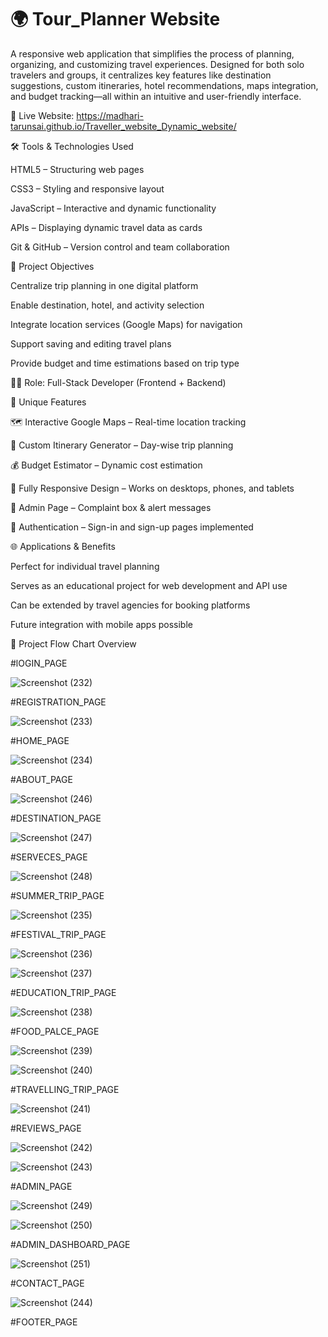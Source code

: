# 🌍 Tour_Planner Website
A responsive web application that simplifies the process of planning, organizing, and customizing travel experiences. Designed for both solo travelers and groups, it centralizes key features like destination suggestions, custom itineraries, hotel recommendations, maps integration, and budget tracking—all within an intuitive and user-friendly interface.

🔗 Live Website: https://madhari-tarunsai.github.io/Traveller_website_Dynamic_website/


🛠️ Tools & Technologies Used


HTML5 – Structuring web pages

CSS3 – Styling and responsive layout

JavaScript – Interactive and dynamic functionality

APIs – Displaying dynamic travel data as cards

Git & GitHub – Version control and team collaboration



🎯 Project Objectives

Centralize trip planning in one digital platform

Enable destination, hotel, and activity selection

Integrate location services (Google Maps) for navigation

Support saving and editing travel plans

Provide budget and time estimations based on trip type


👨‍💻 Role: Full-Stack Developer (Frontend + Backend)



🌟 Unique Features


🗺️ Interactive Google Maps – Real-time location tracking

📆 Custom Itinerary Generator – Day-wise trip planning

💰 Budget Estimator – Dynamic cost estimation

📱 Fully Responsive Design – Works on desktops, phones, and tablets

📢 Admin Page – Complaint box & alert messages

🔐 Authentication – Sign-in and sign-up pages implemented



🌐 Applications & Benefits


Perfect for individual travel planning

Serves as an educational project for web development and API use

Can be extended by travel agencies for booking platforms

Future integration with mobile apps possible


🧭 Project Flow Chart Overview


#lOGIN_PAGE


![Screenshot (232)](https://github.com/user-attachments/assets/66c3f828-9d5e-4a64-94c3-c2ad25cf03a1)


#REGISTRATION_PAGE

![Screenshot (233)](https://github.com/user-attachments/assets/27bf695e-8ffe-430a-b4a2-eb984988c16a)


#HOME_PAGE

![Screenshot (234)](https://github.com/user-attachments/assets/413d20e9-5f4c-4833-a515-456ac17759a4)


#ABOUT_PAGE

![Screenshot (246)](https://github.com/user-attachments/assets/90e97db0-d619-46f9-a029-bd4d4dfe8ab5)


#DESTINATION_PAGE

![Screenshot (247)](https://github.com/user-attachments/assets/44a16cad-f2fa-42d5-a1dc-60ca2094ef30)


#SERVECES_PAGE

![Screenshot (248)](https://github.com/user-attachments/assets/73bd7054-7afb-46f1-baca-93c5cd91095c)



#SUMMER_TRIP_PAGE

![Screenshot (235)](https://github.com/user-attachments/assets/9275696b-a294-4bc4-8b8a-d98afe4060f0)


#FESTIVAL_TRIP_PAGE

![Screenshot (236)](https://github.com/user-attachments/assets/5e08d133-82b0-49ff-a6b7-ceaf5fcd3a31)

![Screenshot (237)](https://github.com/user-attachments/assets/4967008a-95b2-4be6-95e9-362808bfb8d5)


#EDUCATION_TRIP_PAGE

![Screenshot (238)](https://github.com/user-attachments/assets/5da3f00a-0198-4160-8fa8-7cf22af8ec5a)


#FOOD_PALCE_PAGE


![Screenshot (239)](https://github.com/user-attachments/assets/24757054-7ed1-49bb-9050-b128109ad5fc)

![Screenshot (240)](https://github.com/user-attachments/assets/9c81b049-81fe-47ad-9b0d-427b190fc461)


#TRAVELLING_TRIP_PAGE

![Screenshot (241)](https://github.com/user-attachments/assets/f36249f1-f411-466e-8d54-b9f2be4cb882)


#REVIEWS_PAGE

![Screenshot (242)](https://github.com/user-attachments/assets/c60c977d-dd59-4dd8-bbf4-4c6404ec0670)

![Screenshot (243)](https://github.com/user-attachments/assets/93c89e63-0085-41df-9f4a-aaad32719040)


#ADMIN_PAGE

![Screenshot (249)](https://github.com/user-attachments/assets/a51afcc5-1945-4a9f-be49-5f1f36f95ff7)

![Screenshot (250)](https://github.com/user-attachments/assets/9a055e80-75b3-4228-a29e-8e77cce066f6)

#ADMIN_DASHBOARD_PAGE

![Screenshot (251)](https://github.com/user-attachments/assets/40e3504d-98ab-4d0b-990f-a1e84cd769e5)


#CONTACT_PAGE

![Screenshot (244)](https://github.com/user-attachments/assets/79d30e43-d57d-47ab-afbf-8f82d74a8e68)


#FOOTER_PAGE



























